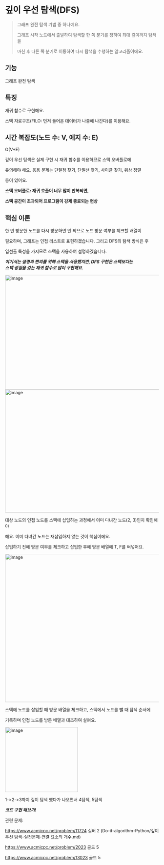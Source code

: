 깊이 우선 탐색(DFS)
==============
> 그래프 완전 탐색 기법 중 하나예요.
> 
> 그래프 시작 노드에서 출발하여 탐색할 한 쪽 분기를 정하여 최대 깊이까지 탐색을
>  
> 마친 후 다른 쪽 분기로 이동하여 다시 탐색을 수행하는 알고리즘이에요.


기능
-------
그래프 완전 탐색


특징
-------
재귀 함수로 구현해요.  

스택 자료구조(FILO: 먼저 들어온 데이터가 나중에 나간다)를 이용해요.  


시간 복잡도(노드 수: V, 에지 수: E)
---------------------
O(V+E)  

깊이 우선 탐색은 실제 구현 시 재귀 함수를 이용하므로 스택 오버플로에    

유의해야 해요. 응용 문제는 단절점 찾기, 단절선 찾기, 사이클 찾기, 위상 정렬    

등이 있어요. 


**스택 오버플로: 재귀 호출이 너무 많이 반복되면,**  

**스택 공간이 초과되어 프로그램이 강제 종료되는 현상**


핵심 이론
--------------
한 번 방문한 노드를 다시 방문하면 안 되므로 노드 방문 여부를 체크할 배열이  

필요하며, 그래프는 인접 리스트로 표현하겠습니다. 그리고 DFS의 탐색 방식은 후  

입선출 특성을 가지므로 스택을 사용하여 설명하겠습니다.  

***여기서는 설명의 편의를 위해 스택을 사용했지만, DFS 구현은 스택보다는  
스택 성질을 갖는 재귀 함수로 많이 구현해요.***

<img width="1044" height="375" alt="image" src="https://github.com/user-attachments/assets/5e6cc6c8-6019-4036-b10f-e790ef9b4e78" />


<img width="1003" height="404" alt="image" src="https://github.com/user-attachments/assets/d9a4a20e-f3ac-4562-af0d-4aa4826df682" />



대상 노드의 인접 노드를 스택에 삽입하는 과정에서 이미 다녀간 노드(2, 3)인지 확인해야

해요. 이미 다녀간 노드는 재삽입하지 않는 것이 핵심이에요. 

삽입하기 전에 방문 여부를 체크하고 삽입한 후에 방문 배열에 T, F를 써넣어요.  


<img width="1342" height="486" alt="image" src="https://github.com/user-attachments/assets/ed30d141-a855-476c-a452-bd512cf01223" />


스택에 노드를 삽입할 때 방문 배열을 체크하고, 스택에서 노드를 뺄 때 탐색 순서에  

기록하며 인접 노드를 방문 배열과 대조하여 살펴요.  


<img width="238" height="213" alt="image" src="https://github.com/user-attachments/assets/9a70db84-56c5-4fd3-a4ec-ab8dd133eb6d" />

1->2->3까지 깊이 탐색 했다가 나오면서 4탐색, 5탐색

***코드 구현 해보기!***  

관련 문제:   

<https://www.acmicpc.net/problem/11724> 실버 2  (Do-it-algorithm-Python/깊이 우선 탐색-실전문제-연결 요소의 개수.md)

<https://www.acmicpc.net/problem/2023> 골드 5  

<https://www.acmicpc.net/problem/13023> 골드 5


